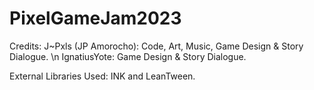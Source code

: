 # PixelGameJam2023
Credits:
  J~Pxls (JP Amorocho): Code, Art, Music, Game Design & Story Dialogue. \n
  IgnatiusYote: Game Design & Story Dialogue.

External Libraries Used:
    INK and LeanTween.
